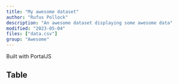 ```yaml
---
title: "My awesome dataset"
author: "Rufus Pollock"
description: "An awesome dataset displaying some awesome data"
modified: "2023-05-04"
files: ["data.csv"]
group: "Awesome"
---
```


Built with PortalJS

## Table

<Table url="data.csv" />
